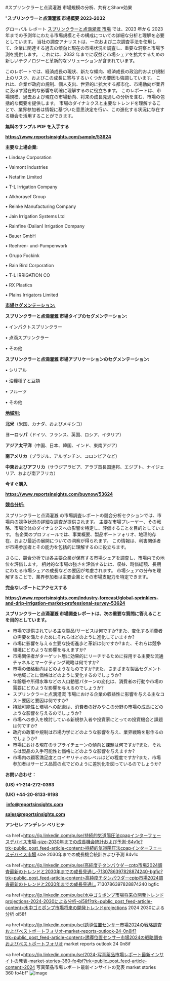 #スプリンクラーと点滴灌漑 市場規模の分析、共有とShare効果

"<strong>スプリンクラーと点滴灌漑 市場概要 2023-2032</strong>

グローバル レポート <a href=https://www.reportsinsights.com/sample/53624>スプリンクラーと点滴灌漑 市場</a> では、2023 年から 2023 年までの予測年にわたる市場規模とその構成についての詳細な分析と理解を必要としています。 当社の調査アナリストは、一次および二次調査手法を使用して、企業に関連する過去の傾向と現在の市場状況を調査し、重要な洞察と市場予測を提供します。 これには、2032 年までに収益と市場シェアを拡大​​するための新しいテクノロジーと革新的なソリューションが含まれています。

このレポートでは、経済成長の現状、新たな傾向、経済成長の政治的および規制上のリスク、およびこの成長に寄与するいくつかの要因も強調しています。 これは、企業が政府の規制、個人支出、世界的に拡大する都市化、市場動向が業界に及ぼす潜在的な影響を明確に理解するのに役立ちます。 このレポートは、市場規模、過去および現在の市場動向、将来の成長見通しの分析を含む、市場の包括的な概要を提供します。 市場のダイナミクスと主要なトレンドを理解することで、業界参加者は情報に基づいた意思決定を行い、この進化する状況に存在する機会を活用することができます。

<strong><b>無料のサンプル PDF を入手する</b></strong>

<a href=https://www.reportsinsights.com/sample/53624><strong><u>https://www.reportsinsights.com/sample/53624</u></strong></a>

<strong>主要な上場企業:</strong>

• Lindsay Corporation

• Valmont Industries

• Netafim Limited

• T-L Irrigation Company

• Alkhorayef Group

• Reinke Manufacturing Company

• Jain Irrigation Systems Ltd

• Rainfine (Dalian) Irrigation Company

• Bauer GmbH

• Roehren- und-Pumpenwork

• Grupo Fockink

• Rain Bird Corporation

• T-L IRRIGATION CO

• RX Plastics

• Plains Irrigators Limited

<strong><u>市場セグメンテーション</u></strong><strong><u>:</u></strong>

<strong>スプリンクラーと点滴灌漑 市場タイプのセグメンテーション:</strong>

• インパクトスプリンクラー

• 点滴スプリンクラー

• その他

<strong>スプリンクラーと点滴灌漑 市場アプリケーションのセグメンテーション:</strong>

• シリアル

• 油糧種子と豆類

• フルーツ

• その他

<strong><u>地域別</u></strong><strong><u>:</u></strong>

<strong>北米</strong>（米国、カナダ、およびメキシコ）

<strong>ヨーロッパ</strong>（ドイツ、フランス、英国、ロシア、イタリア）

<strong>アジア太平洋</strong>（中国、日本、韓国、インド、東南アジア）

<strong>南アメリカ</strong>（ブラジル、アルゼンチン、コロンビアなど）

<strong>中東およびアフリカ</strong>（サウジアラビア、アラブ首長国連邦、エジプト、ナイジェリア、および南アフリカ）

<strong>今すぐ購入</strong>

<a href=https://www.reportsinsights.com/buynow/53624><strong><u>https://www.reportsinsights.com/buynow/53624</u></strong></a>

<strong><u>競合分析:</u></strong>

スプリンクラーと点滴灌漑 の市場調査レポートの競合分析セクションでは、市場内の競争状況の詳細な調査が提供されます。 主要な市場プレーヤー、その戦略、市場全体のダイナミクスへの影響を特定し、評価することを目的としています。 各企業のプロフィールでは、事業概要、製品ポートフォリオ、地理的存在、および最近の展開についての洞察が得られます。 この情報は、利害関係者が市場参加者とその能力を包括的に理解するのに役立ちます。

さらに、競合分析では各主要企業が保有する市場シェアを調査し、市場内での地位を評価します。 相対的な市場の強さを評価するには、収益、時価総額、長期にわたる市場シェアの成長などの要因が考慮されます。 市場シェアの分布を理解することで、業界参加者は主要企業とその市場支配力を特定できます。

<strong>完全なレポートにアクセスする</strong>

<a href=https://www.reportsinsights.com/industry-forecast/global-sprinklers-and-drip-irrigation-market-professional-survey-53624><strong><u><b>https://www.reportsinsights.com/industry-forecast/global-sprinklers-and-drip-irrigation-market-professional-survey-53624</b></u></strong></a>

<strong><b>スプリンクラーと点滴灌漑 市場調査レポートは、次の重要な質問に答えることを目的としています。</b></strong>
<ul>
  <li>市場で提供されている主な製品/サービスは何ですか?また、変化する消費者の需要を満たすためにそれらはどのように進化していますか?</li>
  <li>市場に影響を与える主要な技術進歩と革新は何ですか?また、それらは競争環境にどのような影響を与えますか?</li>
  <li>市場関係者がターゲット層に効果的にリーチするために採用する主要な流通チャネルとマーケティング戦略は何ですか?</li>
  <li>市場の価格動向はどのようなものですか?また、さまざまな製品セグメントや地域ごとに価格はどのように変化するのでしょうか?</li>
  <li>年齢層や所得水準などの人口動態パターンの変化は、消費者の行動や市場の需要にどのような影響を与えるのでしょうか?</li>
  <li>スプリンクラーと点滴灌漑 市場における企業の収益性に影響を与える主なコスト要因と要因は何ですか?</li>
  <li>持続可能性と環境への配慮は、消費者の好みやこの分野の市場の成長にどのような影響を与えるのでしょうか?</li>
  <li>市場への参入を検討している新規参入者や投資家にとっての投資機会と課題は何ですか?</li>
  <li>政府の政策や規制は市場力学にどのような影響を与え、業界戦略を形作るのでしょうか?</li>
  <li>市場における現在のサプライチェーンの傾向と課題は何ですか?また、それらは製品の入手可能性と価格にどのような影響を与えますか?</li>
  <li>市場内の顧客満足度とロイヤリティのレベルはどの程度ですか?また、市場参加者はサービス品質の点でどのように差別化を図っているのでしょうか?</li>
</ul>
<strong>お問い合わせ：</strong>

<strong>(US) +1-214-272-0393</strong>

<strong>(UK) +44-20-8133-9198</strong>

<strong> </strong><a href=info@reportsinsights.com><strong><u>info@reportsinsights.com</u></strong></a>

<a href=sales@reportsinsights.com><strong><u>sales@reportsinsights.com</u></strong></a>

<strong>アンセレ アンデレン ベリヒテ</strong>

<a href=https://jp.linkedin.com/pulse/持続的気道陽圧法cpapインターフェースデバイス市場-size-2030年までの成長機会統計および予測-84v1c?trk=public_post_feed-article-content>持続的気道陽圧法cpapインターフェースデバイス市場 size 2030年までの成長機会統計および予測 84v1c</a>

<a href=https://jp.linkedin.com/pulse/高純度チタンパウダーcptp市場2024調査最新のトレンドと2030年までの成長見通し-7130786397828874240-bgfic?trk=public_post_feed-article-content>高純度チタンパウダーcptp市場2024調査最新のトレンドと2030年までの成長見通し 7130786397828874240 bgfic</a>

<a href=https://jp.linkedin.com/pulse/水中ゴミポンプ市場将来の開発トレンドprojections-2024-2030による分析-oi58f?trk=public_post_feed-article-content>水中ゴミポンプ市場将来の開発トレンドprojections 2024 2030による分析 oi58f</a>

<a href=https://jp.linkedin.com/pulse/誘導位置センサー市場2024の戦略調査およびベストポートフォリオ-market-reports-outlook-24-0n8if?trk=public_post_feed-article-content>誘導位置センサー市場2024の戦略調査およびベストポートフォリオ market reports outlook 24 0n8if</a>

<a href=https://jp.linkedin.com/pulse/2024-写真薬品市場レポート最新インサイトの発表-market-stories-360-fo4bf?trk=public_post_feed-article-content>2024 写真薬品市場レポート最新インサイトの発表 market stories 360 fo4bf</a>"
![image](https://github.com/aanak123/RIMarketer1/assets/158471119/2df000f2-6206-415c-9f87-e9fbc2cd3ad6)
